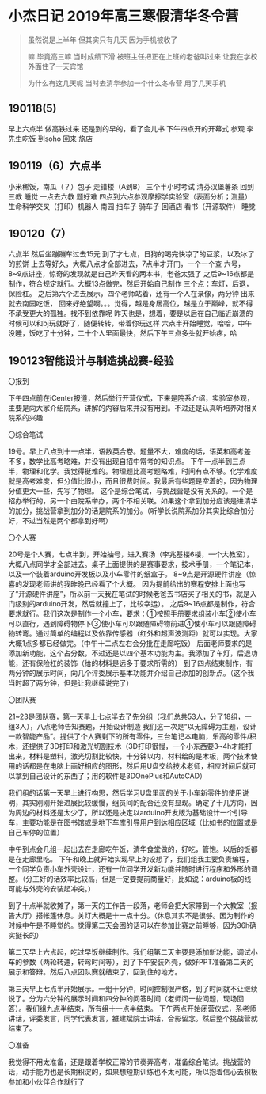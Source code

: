 # 小杰日记 2019年高三寒假清华冬令营

> 虽然说是上半年 但其实只有几天 因为手机被收了
> 
> 嘛 毕竟高三嘛 当时成绩下滑 被班主任把正在上班的老爸叫过来 让我在学校外面住了一天宾馆
> 
> 为什么有这几天呢 当时去清华参加一个什么冬令营 用了几天手机

## 190118(5)

早上六点半
做高铁过来
还是到的早的，看了会儿书
下午四点开的开幕式
参观
李先生吃饭
到soho
回来
旅店

## 190119（6）六点半
小米稀饭，南瓜（？）包子
走错楼（A到B）
三个半小时考试
清芬汉堡薯条
回到三教
睡觉
一点去六教
题好难
四点到六点参观摩擦学实验室（表面分析；测量）生命科学交叉（打印）机器人
南园
扫车子
骑车子
回酒店
看书（开源软件）
睡觉

## 190120（7）

六点半
然后坐蹦蹦车过去15元
到了才七点，日狗的喝完快凉了的豆浆，以及冰了的煎饼
上去等好久，大概八点才全部进去，7点半才开门，一个一个查
六号，8~9点讲座，惊奇的发现就是自己昨天看的两本书，老爸太强了
之后9~16点都是制作，符合规定就行。大概13点做完，然后开始自己制作
三个点：车灯，后退，保险杠。
之后第六个进去展示，四个老师站着，还有一个人在录像，两分钟
出来就去南园吃饭， 
回来好绝望啊。。。觉得，越是身居高位，越是立于巅峰，就不得不承受更大的孤独。找不到依靠呢
昨天也是，想着，要是以后在自己临近崩溃的时候可以和bj玩就好了，随便转转，带着你玩这样
六点半开始睡觉，哈哈，中午没睡，饭吃了十分钟，二十个人里面最快，然后下午三点多头就开始疼，哈

## 190123智能设计与制造挑战赛-经验

〇报到

下午四点前在iCenter报道，然后举行开营仪式，下来是院系介绍，实验室参观，主要是向大家介绍院系，讲解的内容后来并没有用到。不过还是认真听培养对相关院系的兴趣 

〇综合笔试

19号。早上八点到十一点半，语数英合卷。题量不大，难度的话，语英和高考差不多，数学比高考略难，并没有出现自招中常考的知识点。
下午一点半到三点半，物理和化学。我觉得挺难的。物理题比高考题略难，时间有点不够。化学难度就是高考难度，但分值比很小，而且很费时间。我最后有些题是空着的，因为物理分值更大一些，先写了物理。
这个是综合笔试，与挑战营是没有关系的。一个是招办举行的，另一个由院系举办，两个不相关联。如果这个拿到加分应该是进清华的加分，挑战营拿到加分的话是院系的加分。（听学长说院系加分其实比综合加分好，不过当然是两个都拿到好啊） 

〇个人赛

20号是个人赛，七点半到，开始抽号，进入赛场（李兆基楼6楼，一个大教室），大概八点同学才全部进去。桌子上面提供的是赛事要求，技术手册，一个笔记本，以及一个装着arduino开发板以及小车零件的纸盒子。
8~9点是开源硬件讲座（惊喜的发现老师讲的我昨晚已经看了个大概。
因为提前给出的赛程安排上面也写了“开源硬件讲座”，所以前一天我在笔试的时候老爸去书店买了相关的书，就是入门级别的arduino开发，然后就撞上了，比较幸运）。
之后9~16点都是制作，符合要求就行。我们这次是制作一个小车，要求：①按照手册要求组装小车②使小车可以直行，遇到障碍物停下③使小车可以跟随障碍物前进④使小车可以跟随障碍物转弯。通过简单的编程以及依靠传感器（红外和超声波测距）就可以实现。大家大概1点多都已经做完。（中午十二点左右会分批在走廊吃饭）
后面老师要求的是添加新功能，这个占分数，不过还是以四个基本功能为主。我添加了车灯，后退功能，还有保险杠的装饰（给的材料是远多于要求所需的）
到了四点结束制作，有两分钟的展示时间，向几个评委展示基本功能并介绍自己添加的创新点。（这个我当时超了两分钟，但是让我继续说完了）

〇团队赛

21~23是团队赛，第一天早上七点半去了先分组（我们总共53人，分了18组，一组3人），八点老师告知赛题，开始设计制造
我们这一次是“以无障碍为主题，设计一款智能产品”。提供了个人赛剩下的所有零件，三台笔记本电脑，乐高的零件/积木，还提供了3D打印和激光切割技术（3D打印很慢，一个小东西要3~4h才能打出来，材料是塑料，激光切割比较快，十分钟以内，材料给的是木板，两个技术使用的话都是在电脑上画好相应的图形，然后用U盘交给技术老师，相应时间后就可以拿到自己设计的东西了；用的软件是3DOnePlus和AutoCAD）

我们组的话第一天早上进行构思，然后学习U盘里面的关于小车新零件的使用说明，其实刚刚开始进展比较缓慢，组员间的配合还没有显现。确定了十几方向，因为周边的材料还是太少了，所以还是决定以arduino开发版为基础设计一个引导车，主要功能是在图书馆或是地下车库引导用户到达相应区域（比如书的位置或是自己车停的位置）

中午到点会几组一起出去在走廊吃午饭，清华食堂做的，好吃，管饱。以后的饭都是在走廊里吃。
下午和晚上就开始实现早上的设想了，我们组我主要负责编程，一个同学负责小车外壳设计，还有一位同学开发新功能并随时进行程序和外形的调整。（分工好的话效率比较高，但是一定要提前商量好，比如说：arduino板的线可能与外壳的安装起冲突。）

到了十点半就收摊了，第一天的工作告一段落，老师会把大家带到一个大教室（报告大厅）搭帐篷休息。关灯大概是十一点十分。（休息其实不是很够。因为制作的时候中午是不睡觉的。觉得第二天会困的话可以在参加比赛之前睡够，因为36h确实挺长的）

第二天早上六点起，吃过早饭继续制作。我们组第二天主要是添加新功能，调试小车的参数（两轮转速，转弯时间等），到了下午安装外壳，做好PPT准备第二天的展示和答辩。然后八点团队赛就结束了，回到住的地方。

第三天早上七点半开始展示。一组十分钟，时间控制很严格，到了时间就不让继续说了。分为六分钟的展示时间和四分钟的问答时间（老师问一些问题，现场回答）。我们组九点半结束，所有组十一点半结束。
下午两点开始闭营仪式，系老师讲话，评委发言，同学代表发言，雒建斌院士讲话，合影留念。然后整个挑战营就结束了。 

〇准备

我觉得不用太准备，还是跟着学校正常的节奏弄高考，准备综合笔试。挑战营的话，动手能力也是长期积淀的，如果想短期训练也不太可能，所以抱着信心去积极参加和小伙伴合作就行了 
